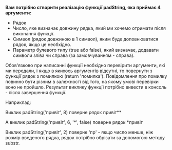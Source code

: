 **Вам потрібно створити реалізацію функції padString, яка приймає 4 аргументи:**

* Рядок
* Число, яке визначає довжину рядка, який ми хочемо отримати після виконання функції.
* Символ (рядок довжиною в 1 символ), яким буде доповнюватися рядок, якщо це необхідно.
* Параметр булевого типу (true або false), який визначає, додавати символи зліва чи справа (за замовчуванням - справа).

Обов'язково при написанні функції необхідно перевірити аргументи, які ми передали, і якщо в якихось аргументів відсутні, то повернути з функції рядок з помилкою (return 'помилка'). Повідомлення про помилку повинно бути різним в залежності від того, на якому умові перевірки воно не пройшло.
Результат виклику функції потрібно вивести в консоль - після завершення функції.

Наприклад:

Виклик padString('привіт', 8) поверне рядок привіт**

А виклик padString('привіт', 6, '*', false) поверне рядок *привіт

Виклик padString('привіт', 2) поверне 'пр' - якщо число менше, ніж розмір введеного рядка, рядок потрібно обрізати за допомогою методу substr.